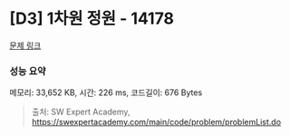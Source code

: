 # [D3] 1차원 정원 - 14178 

[문제 링크](https://swexpertacademy.com/main/code/problem/problemDetail.do?contestProbId=AX_N3oSqcyUDFARi) 

### 성능 요약

메모리: 33,652 KB, 시간: 226 ms, 코드길이: 676 Bytes



> 출처: SW Expert Academy, https://swexpertacademy.com/main/code/problem/problemList.do